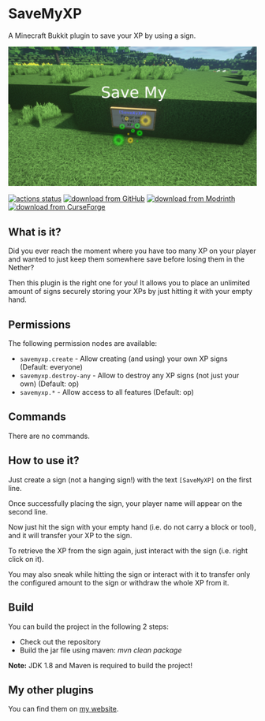 # SaveMyXP

A Minecraft Bukkit plugin to save your XP by using a sign.

![](screenshot.jpg)

[![actions status](https://github.com/Programie/SaveMyXP/actions/workflows/build.yml/badge.svg)](https://github.com/Programie/SaveMyXP/actions/workflows/build.yml)
[![download from GitHub](https://img.shields.io/badge/download-Releases-blue?logo=github)](https://github.com/Programie/SaveMyXP/releases/latest)
[![download from Modrinth](https://img.shields.io/badge/download-Modrinth-blue?logo=modrinth)](https://modrinth.com/plugin/savemyxp)
[![download from CurseForge](https://img.shields.io/badge/download-CurseForge-blue?logo=curseforge)](https://www.curseforge.com/minecraft/bukkit-plugins/savemyxp)

## What is it?

Did you ever reach the moment where you have too many XP on your player and wanted to just keep them somewhere save before losing them in the Nether?

Then this plugin is the right one for you! It allows you to place an unlimited amount of signs securely storing your XPs by just hitting it with your empty hand.

## Permissions

The following permission nodes are available:

* `savemyxp.create` - Allow creating (and using) your own XP signs (Default: everyone)
* `savemyxp.destroy-any` - Allow to destroy any XP signs (not just your own) (Default: op)
* `savemyxp.*` - Allow access to all features (Default: op)

## Commands

There are no commands.

## How to use it?

Just create a sign (not a hanging sign!) with the text `[SaveMyXP]` on the first line.

Once successfully placing the sign, your player name will appear on the second line.

Now just hit the sign with your empty hand (i.e. do not carry a block or tool), and it will transfer your XP to the sign.

To retrieve the XP from the sign again, just interact with the sign (i.e. right click on it).

You may also sneak while hitting the sign or interact with it to transfer only the configured amount to the sign or withdraw the whole XP from it.

## Build

You can build the project in the following 2 steps:

* Check out the repository
* Build the jar file using maven: *mvn clean package*

**Note:** JDK 1.8 and Maven is required to build the project!

## My other plugins

You can find them on [my website](https://selfcoders.com/projects/minecraft-plugins).
